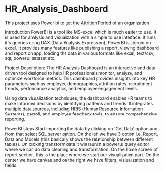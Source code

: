 # HR_Analysis_Dashboard
This project uses Power bi to get the Attrition Period of an organization

Introduction
PowerBI is a tool like MS-excel which is much easier to use. It is used for analysis and visualization with a simple to use interface. It runs it's queries using DAX (Data Analysis Expression). PowerBI is steroid on excel. It provides many features like publishing a report, viewing dashboard and report on app, loading the data in various formats like excel, text/csv, sql, powerBI dataset etc.

Project Description:
The HR Analysis Dashboard is an interactive and data-driven tool designed to help HR professionals monitor, analyze, and optimize workforce metrics. This dashboard provides insights into key HR parameters such as employee demographics, attrition rates, recruitment trends, performance analytics, and employee engagement levels.

Using data visualization techniques, the dashboard enables HR teams to make informed decisions by identifying patterns and trends. It integrates multiple data sources, including HRIS (Human Resource Information Systems), payroll, and employee feedback tools, to ensure comprehensive reporting.

PowerBI steps
Start importing the data by clicking on 'Get Data' option and from that select SQL server option.
On the left we have 3 option i.e, Report, Data and Models (this basically shows the relationship between different tables).
On clicking transform data it will launch a powerBI query editor where we can do data cleaning and transformation.
On the home screen of report section, this is the place where we start our visualization part. On the center we have canvas and on the right we have filters, vislualization and fields.
